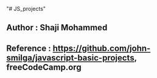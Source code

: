 "# JS_projects"

## Author : Shaji Mohammed

## Reference : https://github.com/john-smilga/javascript-basic-projects, freeCodeCamp.org
